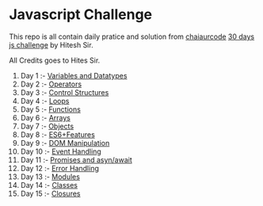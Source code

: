 # Javascript Challenge

This repo is all contain daily pratice and solution from [chaiaurcode](https://chaicode.com/) [30 days js challenge](https://courses.chaicode.com/learn/home/30-days-of-Javascript-challenge) by Hitesh Sir.

All Credits goes to Hites Sir.

1. Day 1 :- [Variables and Datatypes](./day1/index.js)
2. Day 2 :- [Operators](./day2/index.js)
3. Day 3 :- [Control Structures](./day3/index.js)
4. Day 4 :- [Loops](./day4/index.js)
5. Day 5 :- [Functions](./day5/index.js)
6. Day 6 :- [Arrays](./day6/index.js)
7. Day 7 :- [Objects](./day7/index.js)
8. Day 8 :- [ES6+Features](./day8/index.js)
9. Day 9 :- [DOM Manipulation](./day9/script.js)
10. Day 10 :- [Event Handling](./day10/script.js)
11. Day 11 :- [Promises and asyn/await](./day11/index.js)
12. Day 12 :- [Error Handling](./day12/index.js)
13. Day 13 :- [Modules](./day13/index.js)
14. Day 14 :- [Classes](./day14/index.js)
15. Day 15 :- [Closures](./day15/index.js)